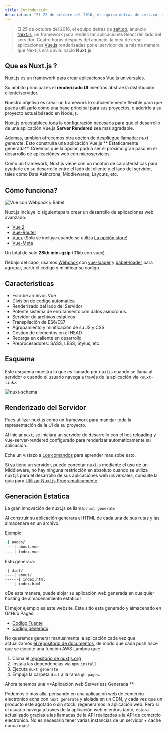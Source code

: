 ```yaml
---
title: Introducción
description: "El 25 de octubre del 2016, el equipo detras de zeit.co, anuncio Next.js, un framework para renderizar aplicaciones React del lado del servidor. Cuatro horas despues del anuncio, la idea de crear aplicaciones Vue.js renderizadas por el servidor de la misma manera que Next.js era obvia: nacio Nuxt.js"
---
```


> El 25 de octubre del 2016, el equipo detras de [zeit.co](https://zeit.co/), anuncio [Next.js](https://zeit.co/blog/next), un framework para renderizar aplicaciones React del lado del servidor. Cuatro horas despues del anuncio, la idea de crear aplicaciones [Vue.js](https://vuejs.org) renderizadas por el servidor de la misma manera que Next.js era obvia: nacio **Nuxt.js**


## Que es Nuxt.js ?

Nuxt.js es un framework para crear aplicaciones Vue.js universales.

Su ámbito principal es el **renderizado UI** mientras abstrae la distribución cliente/servidor.

Nuestro objetivo es crear un framework lo suficientemente flexible para que pueda utilizarlo como una base principal para sus proyectos, o aderirlo a su proyecto actual básado en Node.js.

Nuxt.js preestablece toda la configuración necesaria para que el desarrollo de una aplicación Vue.js **Server Rendered** sea mas agradable.

Ademas, tambien ofrecemos otra opcion de despliegue llamada: *nuxt generate*. Esto construira una aplicación Vue.js ** Estaticamente generada**.
Creemos que la opción podria ser el proximo gran paso en el desarrollo de aplicaciónes web con microservicios.

Como un framework, Nuxt.js viene con un monton de caracteristicas para ayudarle en su desarrollo entre el lado del cliente y el lado del servidor, tales como Data Asincrona, Middlewares, Layouts, etc.

## Cómo funciona?

![Vue con Webpack y Babel](https://i.imgur.com/avEUftE.png)

Nuxt.js incluye lo siguientepara crear un desarrollo de aplicaciones web avanzado:

- [Vue 2](https://github.com/vuejs/vue)
- [Vue-Router](https://github.com/vuejs/vue-router)
- [Vuex](https://github.com/vuejs/vuex) (Solo se incluye cuando se utiliza [La opción store](/guide/vuex-store))
- [Vue-Meta](https://github.com/declandewet/vue-meta)

Un total de solo **28kb min+gzip** (31kb con vuex).

Debajo del capo, usamos [Webpack](https://github.com/webpack/webpack) con [vue-loader](https://github.com/vuejs/vue-loader) y [babel-loader](https://github.com/babel/babel-loader) para agrupar, partir el codigo y minificar su codigo.

## Caracteristicas

- Escribe archivos Vue
- División de codigo automatica
- Renderizado del lado del Servidor
- Potente sistema de enrutamiento con datos asincronos.
- Servidor de archivos estaticos
- Transpilación de ES6/ES7
- Agrupamiento y minificación de su JS y CSS
- Gestion de elementos en el HEAD
- Recarga en caliente en desarrollo
- Preprocesadores: SASS, LESS, Stylus, etc

## Esquema

Este esquema muestra lo que es llamado por nuxt.js cuando se llama al servidor o cuando el usuario navega a través de la aplicación via `<nuxt-link>`:

![nuxt-schema](/nuxt-schema.png)

## Renderizado del Servidor

Pues utilizar nuxt.js como un framework para manejar toda la representación de la UI de su proyecto.

Al iniciar `nuxt`, se iniciara un servidor de desarrollo con el hot-reloading y vue-server-rendered configurado para renderizar automaticamente su aplicación.

Eche un vistazo a [Los comandos](/guide/commands) para aprender mas sobe esto.

Si ya tiene un servidor, puede conectar nuxt.js mediante el uso de un Middleware, no hay ninguna restricción en absoluto cuando se utiliza nuxt.js para el desarrollo de sus aplicaciónes web universales, consulte la guia para  [Utilizar Nuxt.js Programaticamente](/api/nuxt).

## Generación Estatica

La gran innovación de nuxt.js se llama: `nuxt generate`

Al construir su aplicación generara el HTML de cada una de sus rutas y las almacenara en un archivo.

Ejemplo:

```bash
-| pages/
----| about.vue
----| index.vue
```

Esto generara:

```
-| dist/
----| about/
------| index.html
----| index.html
```
oDe esta manera, puede alojar su aplicación web generada en cualquier hosting de almacenamiento estatico!

El mejor ejemplo es este website. Este sitio esta generado y almacenado en GitHub Pages:


- [Codigo Fuente](https://github.com/nuxt/nuxtjs.org)
- [Codigo generado](https://github.com/nuxt/nuxtjs.org/tree/gh-pages)

No queremos generar manualmente la aplicación cada vez que actualizamos [el repositorio de documentos](https://github.com/nuxt/docs), de modo que cada push hace que se ejecute una función AWS Lambda que:

1. Clona el [repositorio de nuxtjs.org](https://github.com/nuxt/nuxtjs.org)
2. Instala las dependencias via `npm install`
3. Ejecuta `nuxt generate`
4. Empuja la carpeta `dist` a la rama `gh-pages`.

Ahora tenemos una **Aplicación web Serverless Generada **

Podemos ir mas alla, pensando en una aplicación web de comercio electronico echa con `nuxt generate` y alojada en un CDN, y cada vez que un producto este agotado o sin stock, regeneramos la aplicación web. Pero si el usuario navega a traves de la aplicación web mientras tanto, estara actualizado gracias a las llamadas de la API realizadas a la API de comercio electronico. No es necesario tener varias instancias de un servidor + cache nunca mas!.